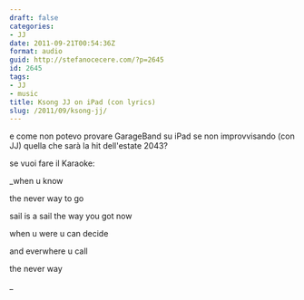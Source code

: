 ```yaml
---
draft: false
categories:
- JJ
date: 2011-09-21T00:54:36Z
format: audio
guid: http://stefanocecere.com/?p=2645
id: 2645
tags:
- JJ
- music
title: Ksong JJ on iPad (con lyrics)
slug: /2011/09/ksong-jj/
---
```


e come non potevo provare GarageBand su iPad se non improvvisando (con JJ) quella che sarà la hit dell'estate 2043?

se vuoi fare il Karaoke:
  
_when u know
  
the never way to go
  
sail is a sail the way you got now
  
when u were u can decide
  
and everwhere u call
  
the never way
  
_